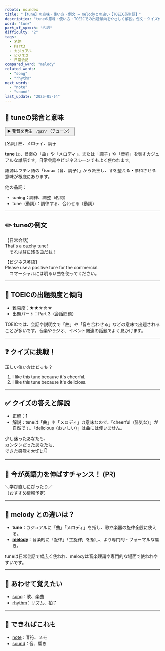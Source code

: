 ```yaml
---
robots: noindex
title: "【tune】の意味・使い方・例文 ― melodyとの違い【TOEIC英単語】"
description: "tuneの意味・使い方・TOEICでの出題傾向をやさしく解説。例文・クイズ付きでmelodyとの違いもわかりやすく学べます。"
word: "tune"
part_of_speech: "名詞"
difficulty: "2"
tags:
  - 名詞
  - Part3
  - カジュアル
  - ビジネス
  - 日常会話
compared_word: "melody"
related_words:
  - "song"
  - "rhythm"
next_words:
  - "note"
  - "sound"
last_update: "2025-05-04"
---
```


## 🔰 tuneの発音と意味

<button class="play-audio" onclick="playTTS('tune')">
  <span class="play-audio-main">
    ▶️ 発音を再生　/tjuːn/
  </span>
  <span class="play-audio-sub">
    （チューン）
  </span>
</button>

[名詞] 曲、メロディ、調子

**tune** は、音楽の「曲」や「メロディ」、または「調子」や「音程」を表すカジュアルな単語です。日常会話やビジネスシーンでもよく使われます。

語源はラテン語の「tonus（音、調子）」から派生し、音を整える・調和させる意味が根底にあります。

他の品詞：  
- tuning：調律、調整（名詞）
- tune（動詞）：調律する、合わせる（動詞）

---

## ✏️ tuneの例文

【日常会話】  
That's a catchy tune!  
　それは耳に残る曲だね！

【ビジネス英語】  
Please use a positive tune for the commercial.  
　コマーシャルには明るい曲を使ってください。

---

## 🎯 TOEICの出題頻度と傾向

- 難易度：★★☆☆☆
- 出題パート：Part 3（会話問題）

TOEICでは、会話や説明文で「曲」や「音を合わせる」などの意味で出題されることが多いです。音楽やラジオ、イベント関連の話題でよく見かけます。

---

## ❓ クイズに挑戦！

正しい使い方はどっち？

1. I like this tune because it's cheerful.  
2. I like this tune because it's delicious.

---

## ✅ クイズの答えと解説

- 正解：**1**
- 解説：tuneは「曲」や「メロディ」の意味なので、「cheerful（陽気な）」が自然です。「delicious（おいしい）」は曲には使いません。

少し迷ったあなたも、  
カンタンだったあなたも、  
できた感覚を大切に👇️

---

## 🚀 今が英語力を伸ばすチャンス！ (PR)

<div class="info-center">
＼学び直しにぴったり／<br>  
（おすすめ情報予定）
</div>

---

## 🤔  melody との違いは？

- **tune**：カジュアルに「曲」「メロディ」を指し、歌や楽器の旋律全般に使える。
- **[melody](/word/melody)**：音楽的に「旋律」「主旋律」を指し、より専門的・フォーマルな響き。

tuneは日常会話で幅広く使われ、melodyは音楽理論や専門的な場面で使われやすいです。

---

## 🧩 あわせて覚えたい

- [song](/word/song)：歌、楽曲
- [rhythm](/word/rhythm)：リズム、拍子

---

## 📖 できればこれも

- [note](/word/note)：音符、メモ
- [sound](/word/sound)：音、響き

<!-- cvid: aid13_bid41 -->
